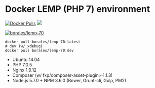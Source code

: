 # Docker LEMP (PHP 7) environment

[![Docker Pulls](https://img.shields.io/docker/pulls/borales/lemp-70.svg)]() [![](https://badge.imagelayers.io/borales/lemp-70:latest.svg)](https://imagelayers.io/?images=borales/lemp-70:latest 'borales/lemp-70')

[![borales/lemp-70](http://dockeri.co/image/borales/lemp-70)](https://hub.docker.com/r/borales/lemp-70/)

```
docker pull borales/lemp-70:latest
# dev (w/ xdebug)
docker pull borales/lemp-70:dev
```

- Ubuntu 14.04
- PHP 7.0.5
- Nginx 1.9.12
- Composer (w/ fxp/composer-asset-plugin:~1.1.3)
- Node.js 5.7.0 + NPM 3.6.0 (Bower, Grunt-cli, Gulp, PM2)
